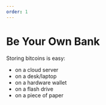 ```yaml
---
order: 1
---
```


# Be Your Own Bank

Storing bitcoins is easy:

- on a cloud server
- on a desk/laptop
- on a hardware wallet
- on a flash drive
- on a piece of paper